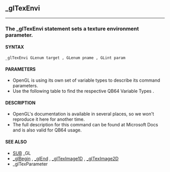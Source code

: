 ## _glTexEnvi
---

### The _glTexEnvi statement sets a texture environment parameter.

#### SYNTAX

`_glTexEnvi GLenum target , GLenum pname , GLint param`

#### PARAMETERS
* OpenGL is using its own set of variable types to describe its command parameters.
* Use the following table to find the respective QB64 Variable Types .


#### DESCRIPTION
* OpenGL's documentation is available in several places, so we won't reproduce it here for another time.
* The full description for this command can be found at Microsoft Docs and is also valid for QB64 usage.


#### SEE ALSO
* [SUB](./SUB.md) _GL
* [_glBegin](./_glBegin.md) , [_glEnd](./_glEnd.md) , [_glTexImage1D](./_glTexImage1D.md) , [_glTexImage2D](./_glTexImage2D.md)
* _glTexParameter
